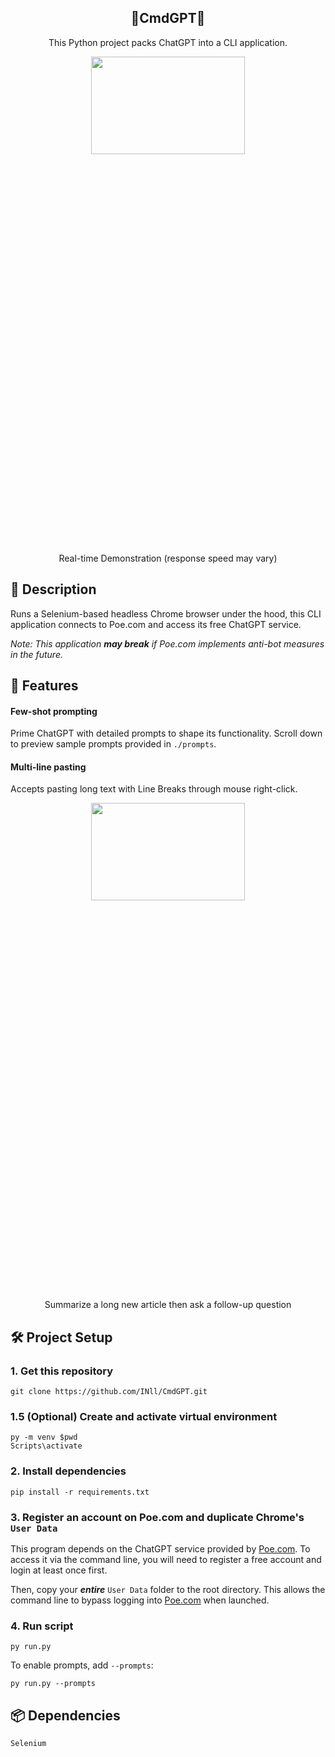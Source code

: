 <h2 align="center">🤖CmdGPT🔧</h2>
<p align="center">This Python project packs ChatGPT into a CLI application.
</p>
<div align="center"><img src="https://media.giphy.com/media/v1.Y2lkPTc5MGI3NjExZjBuaTBna3hraXA3YmZsb21ydWUybXVxYmp3ODIyZmVld2tsZDk2ZiZlcD12MV9pbnRlcm5hbF9naWZfYnlfaWQmY3Q9Zw/Xl11AkqgCrseiR8y2b/giphy.gif" width="70%" height="20%" /></div>
<p align="center">Real-time Demonstration (response speed may vary)</p>

## 📝 Description
Runs a Selenium-based headless Chrome browser under the hood, this CLI application connects to Poe.com and access its free ChatGPT service.

*Note: This application **may break** if Poe.com implements anti-bot measures in the future.*

## 🌟 Features
#### Few-shot prompting
Prime ChatGPT with detailed prompts to shape its functionality. Scroll down to preview sample prompts provided in `./prompts`.
#### Multi-line pasting
Accepts pasting long text with Line Breaks through mouse right-click.
<div align="center"><img src="https://media.giphy.com/media/v1.Y2lkPTc5MGI3NjExY2V0ZWFtMmk5ZW04YTNqcXJvM3BweHgyYWgxdTF5aDM3OHhoYzMyMyZlcD12MV9pbnRlcm5hbF9naWZfYnlfaWQmY3Q9Zw/o4aVPic0NmQq46FokR/giphy.gif" width="70%" height="20%" /></div>
<p align="center">Summarize a long new article then ask a follow-up question</p>

##  🛠️ Project Setup
### 1. Get this repository
```
git clone https://github.com/INll/CmdGPT.git
```
### 1.5 (Optional) Create and activate virtual environment
```
py -m venv $pwd
Scripts\activate
```
### 2. Install dependencies
```
pip install -r requirements.txt
```
### 3. Register an account on Poe.com and duplicate Chrome's `User Data`
This program depends on the ChatGPT service provided by [Poe.com](https://poe.com/ChatGPT). To access it via the command line, you will need to register a free account and login at least once first.

Then, copy your ***entire*** `User Data`  folder to the root directory. This allows the command line to bypass logging into [Poe.com](https://poe.com/ChatGPT) when launched.
### 4. Run script
```
py run.py
```
To enable prompts, add `--prompts`:
```
py run.py --prompts
```
## 📦 Dependencies
```
Selenium
```
